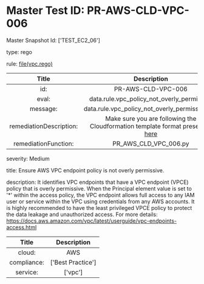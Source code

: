 



# Master Test ID: PR-AWS-CLD-VPC-006


Master Snapshot Id: ['TEST_EC2_06']

type: rego

rule: [file(vpc.rego)]  
  
  
  
  

|Title|Description|
| :---: | :---: |
|id: |PR-AWS-CLD-VPC-006|
|eval: |data.rule.vpc_policy_not_overly_permissive|
|message: |data.rule.vpc_policy_not_overly_permissive_err|
|remediationDescription: |Make sure you are following the Cloudformation template format presented <a href='https://boto3.amazonaws.com/v1/documentation/api/latest/reference/services/ec2.html#EC2.Client.describe_vpc_endpoints' target='_blank'>here</a>|
|remediationFunction: |PR_AWS_CLD_VPC_006.py|


severity: Medium

title: Ensure AWS VPC endpoint policy is not overly permissive.

description: It identifies VPC endpoints that have a VPC endpoint (VPCE) policy that is overly permissive. When the Principal element value is set to '*' within the access policy, the VPC endpoint allows full access to any IAM user or service within the VPC using credentials from any AWS accounts. It is highly recommended to have the least privileged VPCE policy to protect the data leakage and unauthorized access. For more details: https://docs.aws.amazon.com/vpc/latest/userguide/vpc-endpoints-access.html  
  
  

|Title|Description|
| :---: | :---: |
|cloud: |AWS|
|compliance: |['Best Practice']|
|service: |['vpc']|



[file(vpc.rego)]: https://github.com/prancer-io/prancer-compliance-test/tree/master/aws/cloud/vpc.rego
